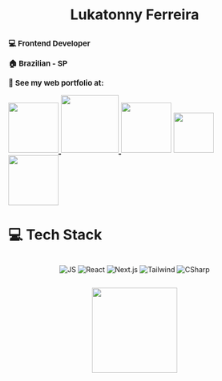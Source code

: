 

<h1 style="display:flex; justify-content: center; align-items:center;">Lukatonny Ferreira</h1>

<section>
<h1>
<p style="font-size: 15px;" >💻 Frontend Developer </p>
<p style="font-size: 15px;">🏠 Brazilian - SP</p>
<p style="font-size: 15px;">📝 See my web portfolio at:</p>


<div>
      <a
       href="https://www.youtube.com/@lukatonnyf/featured"><img width="100em"
            src="https://img.shields.io/badge/YouTube-FF0000?style=for-the-badge&logo=youtube&logoColor=white">
        </a>
      <a href="https://www.instagram.com/lukatonny.f/"><img  width="115em"
            src="https://img.shields.io/badge/Instagram-E4405F?style=for-the-badge&logo=instagram&logoColor=white">
      </a>
   <a href="https://discord.gg/RkFZzfGUVA">
        <img width="100em"
         src="https://img.shields.io/badge/Discord-7289DA?style=for-the-badge&logo=discord&logoColor=white"></a>
    <a href="mailto:contatoralukatonnyferreira@gmail.com"><img width="80em"
            src="https://img.shields.io/badge/Gmail-D14836?style=for-the-badge&logo=gmail&logoColor=white">
    </a>
  <a href="https://www.linkedin.com/in/lukatonny-ferreira-98961b263/">
  <img width="100em"
            src="https://img.shields.io/badge/LinkedIn-0077B5?style=for-the-badge&logo=linkedin&logoColor=white">
  </a>
</div>
</section>

<div  >
<h1>💻 Tech Stack</h1>

<div style="display:flex; justify-content:center;">

![JS](https://img.shields.io/badge/JavaScript-212121?style=for-the-badge&logo=javascript&logoColor=F7DF1E)
![React](https://img.shields.io/badge/React-212121?style=for-the-badge&logo=react&logoColor=61DAFB)
![Next.js](https://img.shields.io/badge/Next.js-212121?style=for-the-badge&logo=nextdotjs&logoColor=white)
![Tailwind](https://img.shields.io/badge/Tailwind_CSS-212121?style=for-the-badge&logo=tailwindcss&logoColor=38B2AC)
![CSharp](https://img.shields.io/badge/C%23-212121?style=for-the-badge&logo=csharp&logoColor=239120)

</div>

</div>

<p align="start" style=" width: 100%; " >
  <a href="https://github.com/Lukatonnyf"
  style="display: flex; justify-content: center;">
    <img height="170em"  src="https://github-readme-stats.vercel.app/api/top-langs/?username=Lukatonnyf&layout=compact&langs_count=16&theme=dark">
  </a>
</p>


